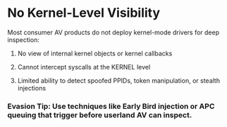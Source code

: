 # No Kernel-Level Visibility

Most consumer AV products do not deploy kernel-mode drivers for deep inspection:

1) No view of internal kernel objects or kernel callbacks

2) Cannot intercept syscalls at the KERNEL level

3) Limited ability to detect spoofed PPIDs, token manipulation, or stealth injections

### Evasion Tip: Use techniques like Early Bird injection or APC queuing that trigger before userland AV can inspect.
